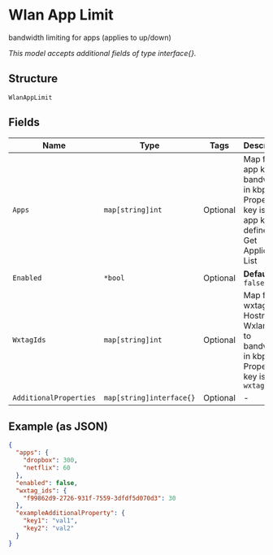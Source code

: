 
# Wlan App Limit

bandwidth limiting for apps (applies to up/down)

*This model accepts additional fields of type interface{}.*

## Structure

`WlanAppLimit`

## Fields

| Name | Type | Tags | Description |
|  --- | --- | --- | --- |
| `Apps` | `map[string]int` | Optional | Map from app key to bandwidth in kbps.<br>Property key is the app key, defined in Get Application List |
| `Enabled` | `*bool` | Optional | **Default**: `false` |
| `WxtagIds` | `map[string]int` | Optional | Map from wxtag_id of Hostname Wxlan Tags to bandwidth in kbps. Property key is the `wxtag_id` |
| `AdditionalProperties` | `map[string]interface{}` | Optional | - |

## Example (as JSON)

```json
{
  "apps": {
    "dropbox": 300,
    "netflix": 60
  },
  "enabled": false,
  "wxtag_ids": {
    "f99862d9-2726-931f-7559-3dfdf5d070d3": 30
  },
  "exampleAdditionalProperty": {
    "key1": "val1",
    "key2": "val2"
  }
}
```

